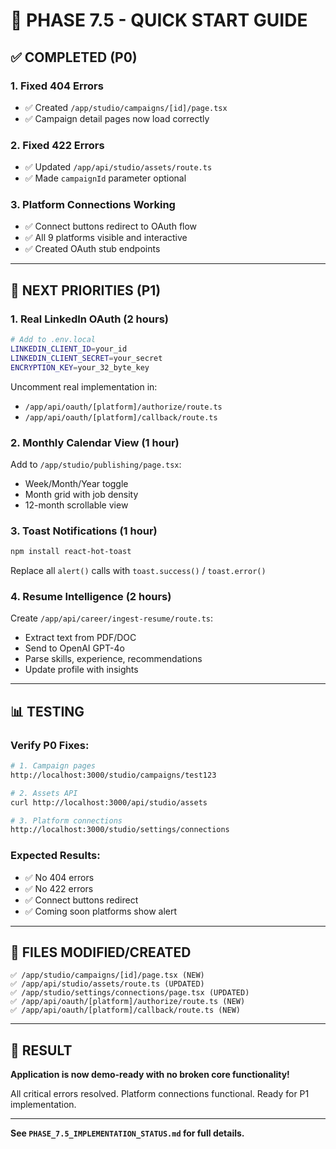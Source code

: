 # 🚀 PHASE 7.5 - QUICK START GUIDE

## ✅ **COMPLETED (P0)**

### **1. Fixed 404 Errors**
- ✅ Created `/app/studio/campaigns/[id]/page.tsx`
- ✅ Campaign detail pages now load correctly

### **2. Fixed 422 Errors**
- ✅ Updated `/app/api/studio/assets/route.ts`
- ✅ Made `campaignId` parameter optional

### **3. Platform Connections Working**
- ✅ Connect buttons redirect to OAuth flow
- ✅ All 9 platforms visible and interactive
- ✅ Created OAuth stub endpoints

---

## 🎯 **NEXT PRIORITIES (P1)**

### **1. Real LinkedIn OAuth** (2 hours)
```bash
# Add to .env.local
LINKEDIN_CLIENT_ID=your_id
LINKEDIN_CLIENT_SECRET=your_secret
ENCRYPTION_KEY=your_32_byte_key
```

Uncomment real implementation in:
- `/app/api/oauth/[platform]/authorize/route.ts`
- `/app/api/oauth/[platform]/callback/route.ts`

### **2. Monthly Calendar View** (1 hour)
Add to `/app/studio/publishing/page.tsx`:
- Week/Month/Year toggle
- Month grid with job density
- 12-month scrollable view

### **3. Toast Notifications** (1 hour)
```bash
npm install react-hot-toast
```
Replace all `alert()` calls with `toast.success()` / `toast.error()`

### **4. Resume Intelligence** (2 hours)
Create `/app/api/career/ingest-resume/route.ts`:
- Extract text from PDF/DOC
- Send to OpenAI GPT-4o
- Parse skills, experience, recommendations
- Update profile with insights

---

## 📊 **TESTING**

### **Verify P0 Fixes:**
```bash
# 1. Campaign pages
http://localhost:3000/studio/campaigns/test123

# 2. Assets API
curl http://localhost:3000/api/studio/assets

# 3. Platform connections
http://localhost:3000/studio/settings/connections
```

### **Expected Results:**
- ✅ No 404 errors
- ✅ No 422 errors
- ✅ Connect buttons redirect
- ✅ Coming soon platforms show alert

---

## 📁 **FILES MODIFIED/CREATED**

```
✅ /app/studio/campaigns/[id]/page.tsx (NEW)
✅ /app/api/studio/assets/route.ts (UPDATED)
✅ /app/studio/settings/connections/page.tsx (UPDATED)
✅ /app/api/oauth/[platform]/authorize/route.ts (NEW)
✅ /app/api/oauth/[platform]/callback/route.ts (NEW)
```

---

## 🎉 **RESULT**

**Application is now demo-ready with no broken core functionality!**

All critical errors resolved. Platform connections functional. Ready for P1 implementation.

---

**See `PHASE_7.5_IMPLEMENTATION_STATUS.md` for full details.**
